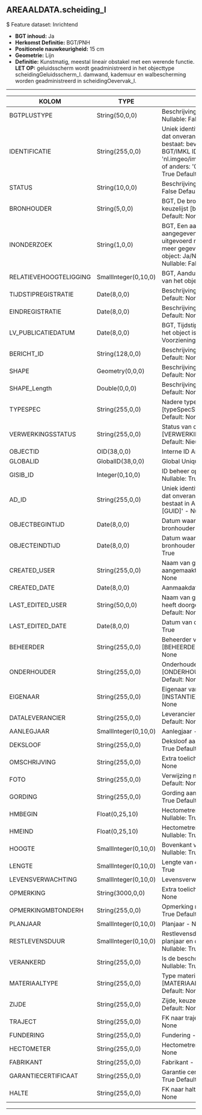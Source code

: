 ## AREAALDATA.scheiding_l

$ Feature dataset: Inrichtend

* __BGT inhoud:__ Ja
* __Herkomst Definitie:__ BGT/PNH
* __Positionele nauwkeurigheid:__ 15 cm
* __Geometrie:__ Lijn
* __Definitie:__ Kunstmatig, meestal lineair obstakel met een werende functie. __LET OP:__ geluidsscherm wordt geadministreerd in het objecttype scheidingGeluidsscherm_l. damwand, kademuur en walbescherming worden geadministreerd in scheidingOevervak_l.

***

|KOLOM                              |TYPE          	        |DEFINITIE|
|------                          	|----          	        |-----    |
|BGTPLUSTYPE                        |String(50,0,0)         |Beschrijving - keuzelijst [typeSHDLijn] Nullable: False Default: None|
|IDENTIFICATIE                      |String(255,0,0)        |Uniek identificatienummer voor het object dat onveranderlijk is zolang het object bestaat: bevat indien van toepassing BGT/IMKL ID in format 'nl.imgeo/imkl.bronhouderscode.LokaalID' of anders: '00000'.LokaalID - Nullable: True Default: None|
|STATUS                             |String(10,0,0)         |Beschrijving - keuzelijst [status] Nullable: False Default: :bestaand|
|BRONHOUDER                         |String(5,0,0)          |BGT, De bronhoudercode van het object, keuzelijst [bronhouder] - Nullable: False Default: None|
|INONDERZOEK                        |String(1,0,0)          |BGT, Een aanduiding waarmee wordt aangegeven dat een onderzoek wordt uitgevoerd naar de juistheid van een of meer gegevens van het betreffende object: Ja/Nee, keuzelijst [jaNee] Nullable: False Default: N|
|RELATIEVEHOOGTELIGGING             |SmallInteger(0,10,0)   |BGT, Aanduiding voor de relatieve hoogte van het object - Nullable: False Default: 0|
|TIJDSTIPREGISTRATIE                |Date(8,0,0)            |Beschrijving - keuzelijst [] Nullable: True Default: None|
|EINDREGISTRATIE                    |Date(8,0,0)            |Beschrijving - keuzelijst [] Nullable: True Default: None|
|LV_PUBLICATIEDATUM                 |Date(8,0,0)            |BGT, Tijdstip waarop deze instantie van het object is opgenomen in de Landelijke Voorziening - Nullable: True|
|BERICHT_ID                         |String(128,0,0)        |Beschrijving - keuzelijst [] Nullable: True Default: None|
|SHAPE                              |Geometry(0,0,0)        |Beschrijving: - keuzelijst [] Nullable: True Default: None|
|SHAPE_Length                       |Double(0,0,0)          |Beschrijving: - keuzelijst [] Nullable: True Default: None|
|TYPESPEC                            |String(255,0,0)    |Nadere typering van het object, keuzelijst [typeSpecSHDLijn] - Nullable: True Default: None|
|VERWERKINGSSTATUS                   |String(255,0,0)    |Status van de gegevens, keuzelijst [VERWERKINGSSTATUS] - Nullable: False Default: Nieuwl|
|OBJECTID                            |OID(38,0,0)        |Interne ID ArcGIS - Nullable: False|
|GLOBALID                            |GlobalID(38,0,0)   |Global Unique Identifier - Nullable: False|
|GISIB_ID                            |Integer(0,10,0)    |ID beheer openbare ruimte (GISIB) - Nullable: True|
|AD_ID                               |String(255,0,0)    |Uniek identificatienummer voor het object dat onveranderlijk is zolang het object bestaat in Areaaldata: in format 'AD.[GUID]' - Nullable: False Default: None|
|OBJECTBEGINTIJD                     |Date(8,0,0)        |Datum waarop het object bij de bronhouder is ontstaan - Nullable: True|
|OBJECTEINDTIJD                      |Date(8,0,0)        |Datum waarop het object bij de bronhouder niet meer geldig is - Nullable: True|
|CREATED_USER                        |String(255,0,0)    |Naam van gebruiker die de rij heeft aangemaakt - Nullable: True Default: None|
|CREATED_DATE                        |Date(8,0,0)        |Aanmaakdatum - Nullable: True|
|LAST_EDITED_USER                    |String(50,0,0)     |Naam van gebruiker die de laatste mutatie heeft doorgevoerd - Nullable: True Default: None|
|LAST_EDITED_DATE                    |Date(8,0,0)        |Datum van de laatste mutatie - Nullable: True|
|BEHEERDER                           |String(255,0,0)    |Beheerder van het object, keuzelijst [BEHEERDER] - Nullable: True Default: None|
|ONDERHOUDER                         |String(255,0,0)    |Onderhouder van het object, keuzelijst [ONDERHOUDER] - Nullable: True Default: None|
|EIGENAAR                            |String(255,0,0)    |Eigenaar van het object, keuzelijst [INSTANTIE] - Nullable: True Default: None| 
|DATALEVERANCIER                     |String(255,0,0)    |Leverancier van de data - Nullable: True Default: None|
|AANLEGJAAR                          |SmallInteger(0,10,0)  |Aanlegjaar - Nullable: True|
|DEKSLOOF                            |String(255,0,0)       |Deksloof aanwezig: Ja/Nee - Nullable: True Default: None|
|OMSCHRIJVING                        |String(255,0,0)       |Extra toelichting - Nullable: True Default: None|
|FOTO                                |String(255,0,0)       |Verwijzing naar Foto - Nullable: True Default: None|
|GORDING                             |String(255,0,0)       |Gording aanwezig: Ja/Nee - Nullable: True Default: None|
|HMBEGIN                             |Float(0,25,10)        |Hectometrering begin beschoeiing - Nullable: True|
|HMEIND                              |Float(0,25,10)        |Hectometrering eind beschoeiing  - Nullable: True|
|HOOGTE                              |SmallInteger(0,10,0)  |Bovenkant van de constructie tov NAP - Nullable: True|
|LENGTE                              |SmallInteger(0,10,0)  |Lengte van de beschoeiing - Nullable: True|
|LEVENSVERWACHTING                   |SmallInteger(0,10,0)  |Levensverwachting - Nullable: True|
|OPMERKING                           |String(3000,0,0)      |Extra toelichting - Nullable: True Default: None|
|OPMERKINGMBTONDERH                  |String(255,0,0)       |Opmerking mbt onderhoud - Nullable: True Default: None|
|PLANJAAR                            |SmallInteger(0,10,0)  |Planjaar - Nullable: True|
|RESTLEVENSDUUR                      |SmallInteger(0,10,0)  |Restlevensduur (berekend op basis van planjaar en datum inspectieopname - Nullable: True|
|VERANKERD                           |String(255,0,0)       |Is de beschoeiing verankerd: Ja/Nee - Nullable: True Default: None|
|MATERIAALTYPE                       |String(255,0,0)       |Type materiaal, keuzelijst [MATERIAALTYPE] - Nullable: True Default: None|
|ZIJDE                               |String(255,0,0)       |Zijde, keuzelijst [ZIJDE] - Nullable: True Default: None|
|TRAJECT                             |String(255,0,0)          |FK naar traject_v - Nullable: True Default: None|
|FUNDERING                           |String(255,0,0)       |Fundering - Nullable: True Default: None|
|HECTOMETER                          |String(255,0,0)       |Hectometrering - Nullable: True Default: None|
|FABRIKANT                           |String(255,0,0)       |Fabrikant - Nullable: True Default: None|
|GARANTIECERTIFICAAT                 |String(255,0,0)       |Garantie certificaat aanwezig - Nullable: True Default: None|
|HALTE                               |String(255,0,0)       |FK naar halte_v - Nullable: True Default: None|


***
